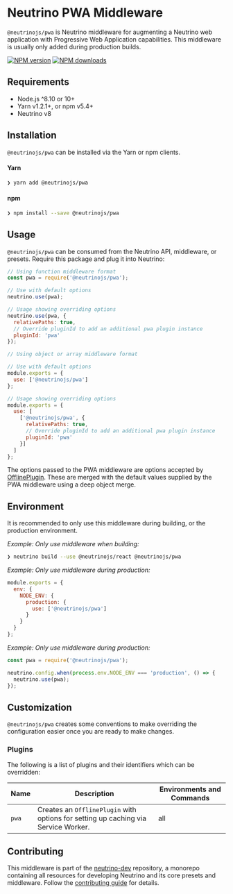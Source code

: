 # Neutrino PWA Middleware

`@neutrinojs/pwa` is Neutrino middleware for augmenting a Neutrino web application with Progressive Web
Application capabilities. This middleware is usually only added during production builds.

[![NPM version][npm-image]][npm-url]
[![NPM downloads][npm-downloads]][npm-url]

## Requirements

- Node.js ^8.10 or 10+
- Yarn v1.2.1+, or npm v5.4+
- Neutrino v8

## Installation

`@neutrinojs/pwa` can be installed via the Yarn or npm clients.

#### Yarn

```bash
❯ yarn add @neutrinojs/pwa
```

#### npm

```bash
❯ npm install --save @neutrinojs/pwa
```

## Usage

`@neutrinojs/pwa` can be consumed from the Neutrino API, middleware, or presets. Require this package
and plug it into Neutrino:

```js
// Using function middleware format
const pwa = require('@neutrinojs/pwa');

// Use with default options
neutrino.use(pwa);

// Usage showing overriding options
neutrino.use(pwa, {
  relativePaths: true,
  // Override pluginId to add an additional pwa plugin instance
  pluginId: 'pwa'
});
```

```js
// Using object or array middleware format

// Use with default options
module.exports = {
  use: ['@neutrinojs/pwa']
};

// Usage showing overriding options
module.exports = {
  use: [
    ['@neutrinojs/pwa', {
      relativePaths: true,
      // Override pluginId to add an additional pwa plugin instance
      pluginId: 'pwa'
    }]
  ]
};
```

The options passed to the PWA middleware are options accepted by
[OfflinePlugin](https://github.com/NekR/offline-plugin). These are merged with the default values supplied by the PWA
middleware using a deep object merge.

## Environment

It is recommended to only use this middleware during building, or the production environment.

_Example: Only use middleware when building:_

```bash
❯ neutrino build --use @neutrinojs/react @neutrinojs/pwa
```

_Example: Only use middleware during production:_

```js
module.exports = {
  env: {
    NODE_ENV: {
      production: {
        use: ['@neutrinojs/pwa']
      }
    }
  }
};
```

_Example: Only use middleware during production:_

```js
const pwa = require('@neutrinojs/pwa');

neutrino.config.when(process.env.NODE_ENV === 'production', () => {
  neutrino.use(pwa);
});
```

## Customization

`@neutrinojs/pwa` creates some conventions to make overriding the configuration easier once you are ready to
make changes.

### Plugins

The following is a list of plugins and their identifiers which can be overridden:

| Name | Description | Environments and Commands |
| --- | --- | --- |
| `pwa` | Creates an `OfflinePlugin` with options for setting up caching via Service Worker. | all |

## Contributing

This middleware is part of the [neutrino-dev](https://github.com/mozilla-neutrino/neutrino-dev) repository, a monorepo
containing all resources for developing Neutrino and its core presets and middleware. Follow the
[contributing guide](https://neutrinojs.org/contributing/) for details.

[npm-image]: https://img.shields.io/npm/v/@neutrinojs/pwa.svg
[npm-downloads]: https://img.shields.io/npm/dt/@neutrinojs/pwa.svg
[npm-url]: https://www.npmjs.com/package/@neutrinojs/pwa
